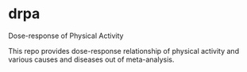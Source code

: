 # drpa
Dose-response of Physical Activity

This repo provides dose-response relationship of physical activity and various causes and diseases out of meta-analysis.
